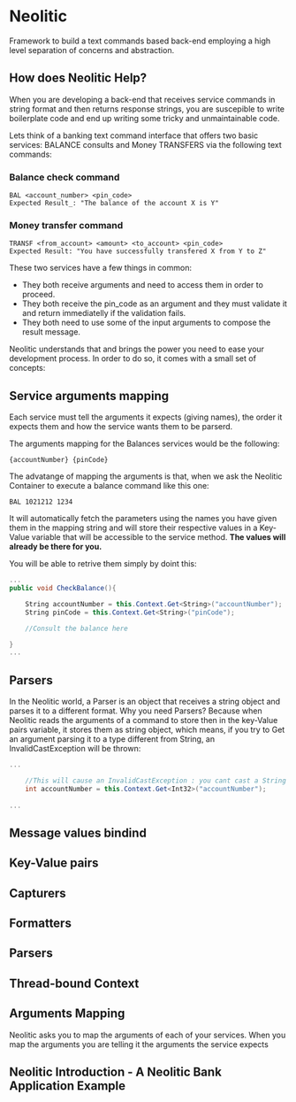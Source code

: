 # Neolitic
Framework to build a text commands based back-end employing a high level separation of concerns and abstraction.

## How does Neolitic Help?
When you are developing a back-end that receives service commands in string format and then returns response strings, you are
suscepible to write boilerplate code and end up writing some tricky and unmaintainable code.

Lets think of a banking text command interface that offers two basic services: BALANCE consults and
Money TRANSFERS via the following text commands:

### Balance check command

```pre
BAL <account_number> <pin_code>
Expected Result_: "The balance of the account X is Y"
```


### Money transfer command

```pre
TRANSF <from_account> <amount> <to_account> <pin_code>
Expected Result: "You have successfully transfered X from Y to Z"
```

These two services have a few things in common:
* They both receive arguments and need to access them in order to proceed.
* They both receive the pin_code as an argument and they must validate it and return immediatelly if the validation fails.
* They both need to use some of the input arguments to compose the result message.

Neolitic understands that and brings the power you need to ease your development process. In order to do so,
it comes with a small set of concepts:

## Service arguments mapping
Each service must tell the arguments it expects (giving names), the order it expects them and how the service wants them to be 
parserd. 

The arguments mapping for the Balances services would be the following:

```pre
{accountNumber} {pinCode}
```
The advatange of mapping the arguments is that, when we ask the Neolitic Container to execute a balance command
like this one: 

```pre
BAL 1021212 1234
```

It will automatically fetch the parameters using the names you have given them in the mapping string and will store their respective values in
a Key-Value variable that will be accessible to the service method.
__The values will already be there for you.__

You will be able to retrive them simply by doint this:

```c#
...
public void CheckBalance(){

	String accountNumber = this.Context.Get<String>("accountNumber");
	String pinCode = this.Context.Get<String>("pinCode");

	//Consult the balance here

}
...

```

## Parsers

In the Neolitic world, a Parser is an object that receives a string object and parses it to a different format.
Why you need Parsers? Because when Neolitic reads the arguments of a command to store then in the key-Value pairs
variable, it stores them as string object, which means, if you try to Get an argument parsing it to a type different
from String, an InvalidCastException will be thrown:

```c#
...

	//This will cause an InvalidCastException : you cant cast a String to Int32
	int accountNumber = this.Context.Get<Int32>("accountNumber");
	
...
```



## Message values bindind

## Key-Value pairs

## Capturers

## Formatters

## Parsers

## Thread-bound Context



## Arguments Mapping
Neolitic asks you to map the arguments of each of your services. When you map the arguments you are telling it
the arguments the service expects


## Neolitic Introduction - A Neolitic Bank Application Example